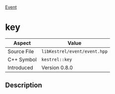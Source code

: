 [Event](index.md)
# key
| Aspect | Value |
| --- | --- |
| Source File | `libKestrel/event/event.hpp` |
| C++ Symbol | `kestrel::key` |
| Introduced | Version 0.8.0 |
## Description
